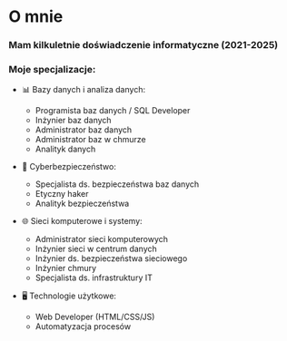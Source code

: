 # O mnie

### Mam kilkuletnie doświadczenie informatyczne (2021-2025)
### Moje specjalizacje:

- 📊 Bazy danych i analiza danych:
  * Programista baz danych / SQL Developer
  * Inżynier baz danych
  * Administrator baz danych
  * Administrator baz w chmurze
  * Analityk danych

- 🔐 Cyberbezpieczeństwo:
  * Specjalista ds. bezpieczeństwa baz danych
  * Etyczny haker
  * Analityk bezpieczeństwa

- 🌐 Sieci komputerowe i systemy:
  * Administrator sieci komputerowych
  * Inżynier sieci w centrum danych
  * Inżynier ds. bezpieczeństwa sieciowego
  * Inżynier chmury
  * Specjalista ds. infrastruktury IT

- 🖥️ Technologie użytkowe:
  * Web Developer (HTML/CSS/JS)
  * Automatyzacja procesów
